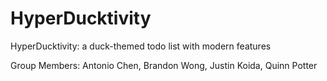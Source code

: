 # HyperDucktivity

HyperDucktivity: a duck-themed todo list with modern features  

Group Members: Antonio Chen, Brandon Wong, Justin Koida, Quinn Potter

